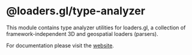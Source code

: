 # @loaders.gl/type-analyzer

This module contains type analyzer utilities for loaders.gl, a collection of framework-independent 3D and geospatial loaders (parsers).

For documentation please visit the [website](https://loaders.gl).

